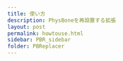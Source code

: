 ```yaml
---
title: 使い方
description: PhysBoneを再設置する拡張
layout: post
permalink: howtouse.html
sidebar: PBR_sidebar
folder: PBReplacer
---
```



